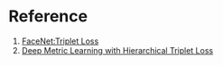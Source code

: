 Reference
===
1. [FaceNet:Triplet Loss](https://arxiv.org/abs/1503.03832)
2. [Deep Metric Learning with Hierarchical Triplet Loss](http://openaccess.thecvf.com/content_ECCV_2018/papers/Ge_Deep_Metric_Learning_ECCV_2018_paper.pdf)

